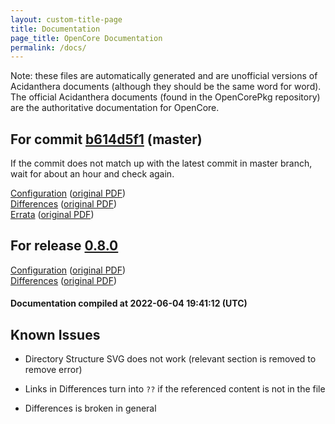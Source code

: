```yaml
---
layout: custom-title-page
title: Documentation
page_title: OpenCore Documentation
permalink: /docs/
---
```

Note: these files are automatically generated and are unofficial versions of Acidanthera documents (although they should be the same word for word). The official Acidanthera documents (found in the OpenCorePkg repository) are the authoritative documentation for OpenCore.

## For commit [b614d5f1](https://github.com/acidanthera/OpenCorePkg/tree/b614d5f1fd3054e2aff7061a35ed434a28753be9) (master)

If the commit does not match up with the latest commit in master branch, wait for about an hour and check again.

[Configuration](latest/Configuration.html) ([original PDF](https://github.com/acidanthera/OpenCorePkg/blob/b614d5f1fd3054e2aff7061a35ed434a28753be9/Docs/Configuration.pdf))
<br>
[Differences](latest/Differences.html) ([original PDF](https://github.com/acidanthera/OpenCorePkg/blob/b614d5f1fd3054e2aff7061a35ed434a28753be9/Docs/Differences/Differences.pdf))
<br>
[Errata](latest/Errata.html) ([original PDF](https://github.com/acidanthera/OpenCorePkg/blob/b614d5f1fd3054e2aff7061a35ed434a28753be9/Docs/Errata/Errata.pdf))

## For release [0.8.0](https://github.com/acidanthera/OpenCorePkg/tree/0.8.0)

[Configuration](release/Configuration.html) ([original PDF](https://github.com/acidanthera/OpenCorePkg/blob/0.8.0/Docs/Configuration.pdf))
<br>
[Differences](release/Differences.html) ([original PDF](https://github.com/acidanthera/OpenCorePkg/blob/0.8.0/Docs/Differences/Differences.pdf))

#### Documentation compiled at 2022-06-04 19:41:12 (UTC)

## Known Issues

* Directory Structure SVG does not work (relevant section is removed to remove error)

* Links in Differences turn into `??` if the referenced content is not in the file

* Differences is broken in general
